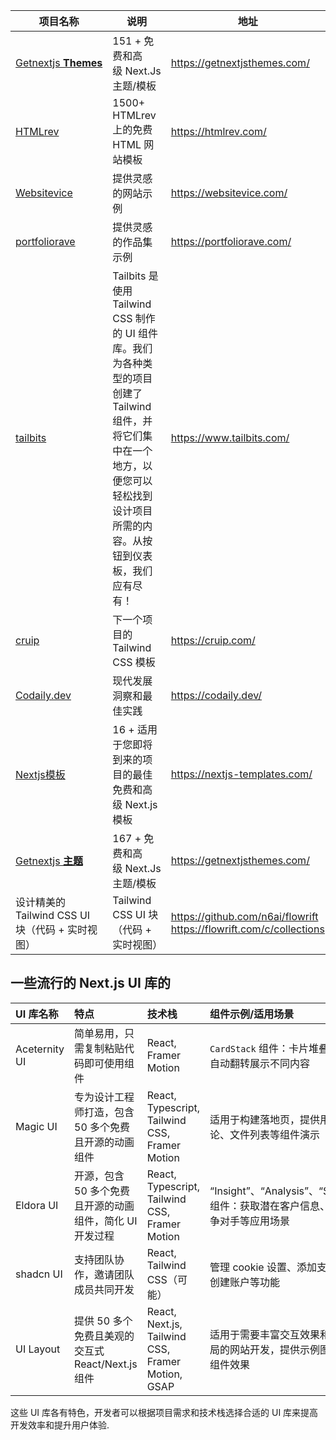 | 项目名称                                               | 说明                                                         | 地址                                                         |
| ------------------------------------------------------ | ------------------------------------------------------------ | ------------------------------------------------------------ |
| [Getnextjs **Themes**](https://getnextjsthemes.com/)   | 151 + 免费和高级 Next.Js 主题/模板                           | https://getnextjsthemes.com/                                 |
| [HTMLrev](https://htmlrev.com/)                        | 1500+ HTMLrev 上的免费 HTML 网站模板                         | https://htmlrev.com/                                         |
| [Websitevice](https://websitevice.com/images/logo.svg) | 提供灵感的网站示例                                           | https://websitevice.com/                                     |
| [portfoliorave](https://portfoliorave.com/)            | 提供灵感的作品集示例                                         | https://portfoliorave.com/                                   |
| [tailbits](https://www.tailbits.com/)                  | Tailbits 是使用 Tailwind CSS 制作的 UI 组件库。我们为各种类型的项目创建了 Tailwind 组件，并将它们集中在一个地方，以便您可以轻松找到设计项目所需的内容。从按钮到仪表板，我们应有尽有！ | https://www.tailbits.com/                                    |
| [cruip](https://cruip.com/)                            | 下一个项目的 Tailwind CSS 模板                               | https://cruip.com/                                           |
| [Codaily.dev](https://codaily.dev/)                    | 现代发展洞察和最佳实践                                       | https://codaily.dev/                                         |
| [Nextjs模板](https://nextjs-templates.com/)            | 16 + 适用于您即将到来的项目的最佳免费和高级 Next.js模板      | https://nextjs-templates.com/                                |
| [Getnextjs **主题**](https://getnextjsthemes.com/)     | 167 + 免费和高级 Next.Js 主题/模板                           | https://getnextjsthemes.com/                                 |
| 设计精美的 Tailwind CSS UI 块（代码 + 实时视图）       | Tailwind CSS UI 块（代码 + 实时视图）                        | <https://github.com/n6ai/flowrift> <br />https://flowrift.com/c/collections |

## 一些流行的 Next.js UI 库的 

| UI 库名称     | 特点                                                     | 技术栈                                            | 组件示例/适用场景                                            | 地址                                                    |
| :------------ | :------------------------------------------------------- | :------------------------------------------------ | :----------------------------------------------------------- | ------------------------------------------------------- |
| Aceternity UI | 简单易用，只需复制粘贴代码即可使用组件                   | React, Framer Motion                              | `CardStack` 组件：卡片堆叠动画，自动翻转展示不同内容         | [https://ui.aceternity.com](https://ui.aceternity.com/) |
| Magic UI      | 专为设计工程师打造，包含 50 多个免费且开源的动画组件     | React, Typescript, Tailwind CSS, Framer Motion    | 适用于构建落地页，提供用户评论、文件列表等组件演示           | [https://magicui.design](https://magicui.design/)       |
| Eldora UI     | 开源，包含 50 多个免费且开源的动画组件，简化 UI 开发过程 | React, Typescript, Tailwind CSS, Framer Motion    | “Insight”、“Analysis”、“Speed”等组件：获取潜在客户信息、分析竞争对手等应用场景 | [https://eldoraui.site](https://eldoraui.site/)         |
| shadcn UI     | 支持团队协作，邀请团队成员共同开发                       | React, Tailwind CSS（可能）                       | 管理 cookie 设置、添加支付方式、创建账户等功能               | [https://ui.shadcn.com](https://ui.shadcn.com/)         |
| UI Layout     | 提供 50 多个免费且美观的交互式 React/Next.js 组件        | React, Next.js, Tailwind CSS, Framer Motion, GSAP | 适用于需要丰富交互效果和美观布局的网站开发，提供示例图片展示组件效果 | <https://www.ui-layout.com/?ref=dailydev>               |

这些 UI 库各有特色，开发者可以根据项目需求和技术栈选择合适的 UI 库来提高开发效率和提升用户体验.
